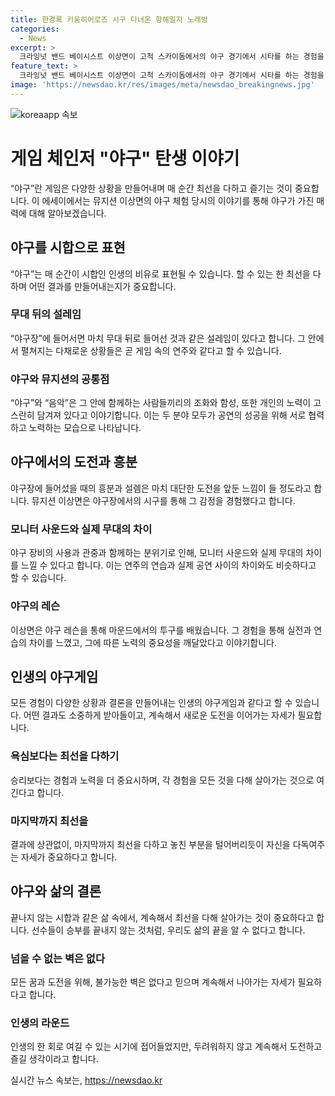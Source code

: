 ```yaml
---
title: 한경록 키움히어로즈 시구 다녀온 항해일지 노래방
categories:
  - News
excerpt: >
  크라잉넛 밴드 베이시스트 이상면이 고척 스카이돔에서의 야구 경기에서 시타를 하는 경험을 통해 이야기한다. 그는 시구를 준비하며 느꼈던 긴장과 설렘, 또한 야구 경험의 중요성을 이야기한다. 이를 통해 일상에서의 도전과 즐거움, 그리고 삶을 살아가는 태도를 담담하게 전한다. 또한 그는 야구 경기와 삶을 격려하고 끊임없는 노력에 대한 존중을 주장한다. 결국, 그는 산다는 것은 현재에 몰입하여 각자의 인생을 최선을 다해 살아가야 한다고 전한다. 
feature_text: >
  크라잉넛 밴드 베이시스트 이상면이 고척 스카이돔에서의 야구 경기에서 시타를 하는 경험을 통해 이야기한다. 그는 시구를 준비하며 느꼈던 긴장과 설렘, 또한 야구 경험의 중요성을 이야기한다. 이를 통해 일상에서의 도전과 즐거움, 그리고 삶을 살아가는 태도를 담담하게 전한다. 또한 그는 야구 경기와 삶을 격려하고 끊임없는 노력에 대한 존중을 주장한다. 결국, 그는 산다는 것은 현재에 몰입하여 각자의 인생을 최선을 다해 살아가야 한다고 전한다. 
image: 'https://newsdao.kr/res/images/meta/newsdao_breakingnews.jpg'
---
```


<p><img src="https://newsdao.kr/res/images/meta/newsdao_breakingnews.jpg" alt="koreaapp 속보" /></p>

<h1>게임 체인저 "야구" 탄생 이야기</h1>

<p data-ke-size="size16">“야구”란 게임은 다양한 상황을 만들어내며 매 순간 최선을 다하고 즐기는 것이 중요합니다. 이 에세이에서는 뮤지션 이상면의 야구 체험 당시의 이야기를 통해 야구가 가진 매력에 대해 알아보겠습니다.</p>

<h2 data-ke-size="size26">야구를 시합으로 표현</h2>

<p data-ke-size="size16">“야구”는 매 순간이 시합인 인생의 비유로 표현될 수 있습니다. 할 수 있는 한 최선을 다하며 어떤 결과를 만들어내는지가 중요합니다.</p>

<h3>무대 뒤의 설레임</h3>

<p data-ke-size="size16">“야구장”에 들어서면 마치 무대 뒤로 들어선 것과 같은 설레임이 있다고 합니다. 그 안에서 펼쳐지는 다채로운 상황들은 곧 게임 속의 연주와 같다고 할 수 있습니다.</p>

<h3>야구와 뮤지션의 공통점</h3>

<p data-ke-size="size16">“야구”와 “음악”은 그 안에 함께하는 사람들끼리의 조화와 함성, 또한 개인의 노력이 고스란히 담겨져 있다고 이야기합니다. 이는 두 분야 모두가 공연의 성공을 위해 서로 협력하고 노력하는 모습으로 나타납니다.</p>

<h2 data-ke-size="size26">야구에서의 도전과 흥분</h2>

<p data-ke-size="size16">야구장에 들어섰을 때의 흥분과 설렘은 마치 대단한 도전을 앞둔 느낌이 들 정도라고 합니다. 뮤지션 이상면은 야구장에서의 시구를 통해 그 감정을 경험했다고 합니다.</p>

<h3>모니터 사운드와 실제 무대의 차이</h3>

<p data-ke-size="size16">야구 장비의 사용과 관중과 함께하는 분위기로 인해, 모니터 사운드와 실제 무대의 차이를 느낄 수 있다고 합니다. 이는 연주의 연습과 실제 공연 사이의 차이와도 비슷하다고 할 수 있습니다.</p>

<h3>야구의 레슨</h3>

<p data-ke-size="size16">이상면은 야구 레슨을 통해 마운드에서의 투구를 배웠습니다. 그 경험을 통해 실전과 연습의 차이를 느꼈고, 그에 따른 노력의 중요성을 깨달았다고 이야기합니다.</p>

<h2 data-ke-size="size26">인생의 야구게임</h2>

<p data-ke-size="size16">모든 경험이 다양한 상황과 결론을 만들어내는 인생의 야구게임과 같다고 할 수 있습니다. 어떤 결과도 소중하게 받아들이고, 계속해서 새로운 도전을 이어가는 자세가 필요합니다.</p>

<h3>욕심보다는 최선을 다하기</h3>

<p data-ke-size="size16">승리보다는 경험과 노력을 더 중요시하며, 각 경험을 모든 것을 다해 살아가는 것으로 여긴다고 합니다.</p>

<h3>마지막까지 최선을</h3>

<p data-ke-size="size16">결과에 상관없이, 마지막까지 최선을 다하고 놓친 부분을 털어버리듯이 자신을 다독여주는 자세가 중요하다고 합니다.</p>

<h2 data-ke-size="size26">야구와 삶의 결론</h2>

<p data-ke-size="size16">끝나지 않는 시합과 같은 삶 속에서, 계속해서 최선을 다해 살아가는 것이 중요하다고 합니다. 선수들이 승부를 끝내지 않는 것처럼, 우리도 삶의 끝을 알 수 없다고 합니다.</p>

<h3>넘을 수 없는 벽은 없다</h3>

<p data-ke-size="size16">모든 꿈과 도전을 위해, 불가능한 벽은 없다고 믿으며 계속해서 나아가는 자세가 필요하다고 합니다.</p>

<h3>인생의 라운드</h3>

<p data-ke-size="size16">인생의 한 회로 여길 수 있는 시기에 접어들었지만, 두려워하지 않고 계속해서 도전하고 즐길 생각이라고 합니다.</p>
실시간 뉴스 속보는, <a href="https://newsdao.kr" rel="dofollow">https://newsdao.kr</a>


